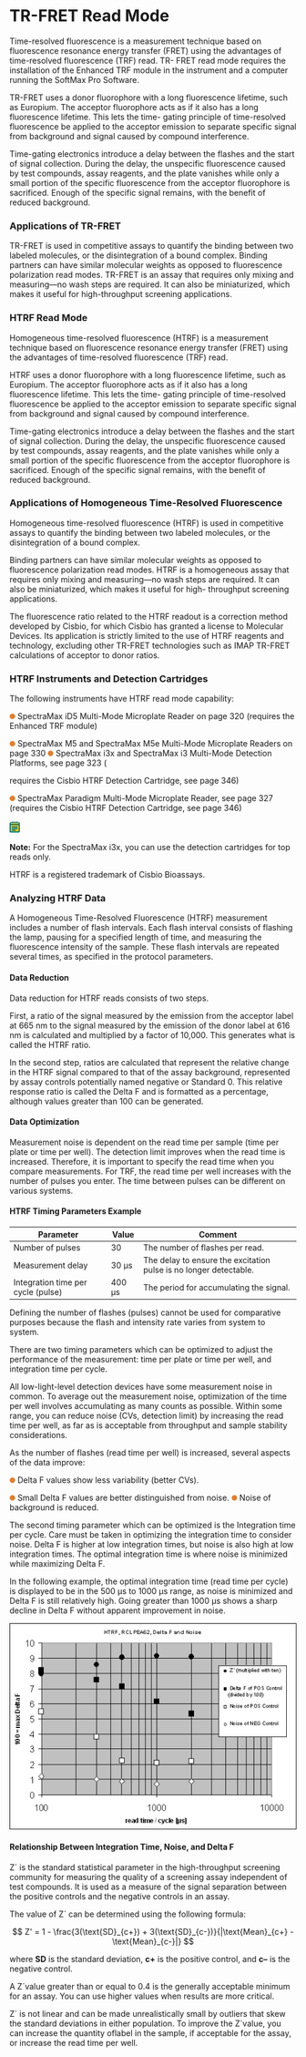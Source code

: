 # TR-FRET Read Mode

Time-resolved fluorescence is a measurement technique based on fluorescence resonance energy transfer (FRET) using the advantages of time-resolved fluorescence (TRF) read. TR- FRET read mode requires the installation of the Enhanced TRF module in the instrument and a computer running the SoftMax Pro Software.

TR-FRET uses a donor fluorophore with a long fluorescence lifetime, such as Europium. The acceptor fluorophore acts as if it also has a long fluorescence lifetime. This lets the time- gating principle of time-resolved fluorescence be applied to the acceptor emission to separate specific signal from background and signal caused by compound interference.

Time-gating electronics introduce a delay between the flashes and the start of signal collection. During the delay, the unspecific fluorescence caused by test compounds, assay reagents, and the plate vanishes while only a small portion of the specific fluorescence from the acceptor fluorophore is sacrificed. Enough of the specific signal remains, with the benefit of reduced background.

### Applications of TR-FRET

TR-FRET is used in competitive assays to quantify the binding between two labeled molecules, or the disintegration of a bound complex. Binding partners can have similar molecular weights as opposed to fluorescence polarization read modes. TR-FRET is an assay that requires only mixing and measuring—no wash steps are required. It can also be miniaturized, which makes it useful for high-throughput screening applications.

### HTRF Read Mode

Homogeneous time-resolved fluorescence (HTRF) is a measurement technique based on fluorescence resonance energy transfer (FRET) using the advantages of time-resolved fluorescence (TRF) read.

HTRF uses a donor fluorophore with a long fluorescence lifetime, such as Europium. The acceptor fluorophore acts as if it also has a long fluorescence lifetime. This lets the time- gating principle of time-resolved fluorescence be applied to the acceptor emission to separate specific signal from background and signal caused by compound interference.

Time-gating electronics introduce a delay between the flashes and the start of signal collection. During the delay, the unspecific fluorescence caused by test compounds, assay reagents, and the plate vanishes while only a small portion of the specific fluorescence from the acceptor fluorophore is sacrificed. Enough of the specific signal remains, with the benefit of reduced background.

### Applications of Homogeneous Time-Resolved Fluorescence

Homogeneous time-resolved fluorescence (HTRF) is used in competitive assays to quantify the binding between two labeled molecules, or the disintegration of a bound complex.

Binding partners can have similar molecular weights as opposed to fluorescence polarization read modes. HTRF is a homogeneous assay that requires only mixing and measuring—no wash steps are required. It can also be miniaturized, which makes it useful for high- throughput screening applications.

The fluorescence ratio related to the HTRF readout is a correction method developed by Cisbio, for which Cisbio has granted a license to Molecular Devices. Its application is strictly limited to the use of HTRF reagents and technology, excluding other TR-FRET technologies such as IMAP TR-FRET calculations of acceptor to donor ratios.

### HTRF Instruments and Detection Cartridges

The following instruments have HTRF read mode capability:

![](<../../../.gitbook/assets/0 (10).png>) SpectraMax iD5 Multi-Mode Microplate Reader on page 320 (requires the Enhanced TRF module)

![](<../../../.gitbook/assets/1 (11).png>) SpectraMax M5 and SpectraMax M5e Multi-Mode Microplate Readers on page 330 ![](<../../../.gitbook/assets/2 (13).png>) SpectraMax i3x and SpectraMax i3 Multi-Mode Detection Platforms, see page 323 (

requires the Cisbio HTRF Detection Cartridge, see page 346)

![](<../../../.gitbook/assets/3 (14).png>) SpectraMax Paradigm Multi-Mode Microplate Reader, see page 327 (requires the Cisbio HTRF Detection Cartridge, see page 346)

![](<../../../.gitbook/assets/4 (12).png>)

**Note:** For the SpectraMax i3x, you can use the detection cartridges for top reads only.

HTRF is a registered trademark of Cisbio Bioassays.

### Analyzing HTRF Data

A Homogeneous Time-Resolved Fluorescence (HTRF) measurement includes a number of flash intervals. Each flash interval consists of flashing the lamp, pausing for a specified length of time, and measuring the fluorescence intensity of the sample. These flash intervals are repeated several times, as specified in the protocol parameters.

#### Data Reduction

Data reduction for HTRF reads consists of two steps.

First, a ratio of the signal measured by the emission from the acceptor label at 665 nm to the signal measured by the emission of the donor label at 616 nm is calculated and multiplied by a factor of 10,000. This generates what is called the HTRF ratio.

In the second step, ratios are calculated that represent the relative change in the HTRF signal compared to that of the assay background, represented by assay controls potentially named negative or Standard 0. This relative response ratio is called the Delta F and is formatted as a percentage, although values greater than 100 can be generated.

#### Data Optimization

Measurement noise is dependent on the read time per sample (time per plate or time per well). The detection limit improves when the read time is increased. Therefore, it is important to specify the read time when you compare measurements. For TRF, the read time per well increases with the number of pulses you enter. The time between pulses can be different on various systems.

#### HTRF Timing Parameters Example

| **Parameter**                      | **Value** | **Comment**                                                       |
| ---------------------------------- | --------- | ----------------------------------------------------------------- |
| Number of pulses                   | 30        | The number of flashes per read.                                   |
| Measurement delay                  | 30 µs     | The delay to ensure the excitation pulse is no longer detectable. |
| Integration time per cycle (pulse) | 400 µs    | The period for accumulating the signal.                           |

Defining the number of flashes (pulses) cannot be used for comparative purposes because the flash and intensity rate varies from system to system.

There are two timing parameters which can be optimized to adjust the performance of the measurement: time per plate or time per well, and integration time per cycle.

All low-light-level detection devices have some measurement noise in common. To average out the measurement noise, optimization of the time per well involves accumulating as many counts as possible. Within some range, you can reduce noise (CVs, detection limit) by increasing the read time per well, as far as is acceptable from throughput and sample stability considerations.

As the number of flashes (read time per well) is increased, several aspects of the data improve:

![](<../../../.gitbook/assets/5 (13).png>) Delta F values show less variability (better CVs).

![](<../../../.gitbook/assets/6 (13).png>) Small Delta F values are better distinguished from noise. ![](<../../../.gitbook/assets/7 (13).png>) Noise of background is reduced.

The second timing parameter which can be optimized is the Integration time per cycle. Care must be taken in optimizing the integration time to consider noise. Delta F is higher at low integration times, but noise is also high at low integration times. The optimal integration time is where noise is minimized while maximizing Delta F.

In the following example, the optimal integration time (read time per cycle) is displayed to be in the 500 µs to 1000 µs range, as noise is minimized and Delta F is still relatively high. Going greater than 1000 µs shows a sharp decline in Delta F without apparent improvement in noise.

![](<../../../.gitbook/assets/8 (12).png>)

#### Relationship Between Integration Time, Noise, and Delta F

Z´ is the standard statistical parameter in the high-throughput screening community for measuring the quality of a screening assay independent of test compounds. It is used as a measure of the signal separation between the positive controls and the negative controls in an assay.

The value of Z´ can be determined using the following formula:

$$
Z' = 1 - \frac{3(\text{SD}_{c+}) + 3(\text{SD}_{c-})}{|\text{Mean}_{c+} - \text{Mean}_{c-}|}
$$

where **SD** is the standard deviation, **c+** is the positive control, and **c–** is the negative control.

A Z´value greater than or equal to 0.4 is the generally acceptable minimum for an assay. You can use higher values when results are more critical.

Z´ is not linear and can be made unrealistically small by outliers that skew the standard deviations in either population. To improve the Z´value, you can increase the quantity oflabel in the sample, if acceptable for the assay, or increase the read time per well.
